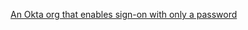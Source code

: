 [An Okta org that enables sign-on with only a password](/docs/guides/oie-embedded-common-org-setup/nodejs/main/#set-up-your-okta-org-for-a-password-factor-only-use-case)

